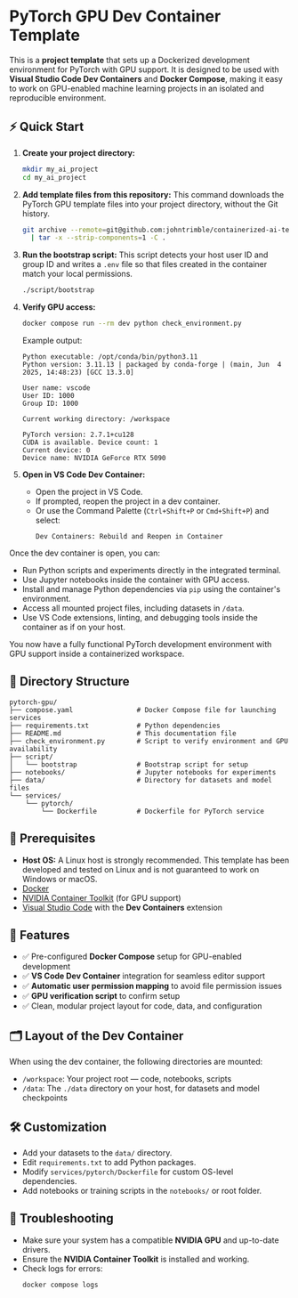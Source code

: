 # PyTorch GPU Dev Container Template

This is a **project template** that sets up a Dockerized development environment for PyTorch with GPU support. It is designed to be used with **Visual Studio Code Dev Containers** and **Docker Compose**, making it easy to work on GPU-enabled machine learning projects in an isolated and reproducible environment.

## ⚡ Quick Start

1. **Create your project directory:**

    ```bash
    mkdir my_ai_project
    cd my_ai_project
    ```

2. **Add template files from this repository:** This command downloads the PyTorch GPU template files into your project directory, without the Git history.

    ```bash
    git archive --remote=git@github.com:johntrimble/containerized-ai-templates.git HEAD pytorch-gpu \
      | tar -x --strip-components=1 -C .
    ```

3. **Run the bootstrap script:** This script detects your host user ID and group ID and writes a `.env` file so that files created in the container match your local permissions.

    ```bash
    ./script/bootstrap
    ```

4. **Verify GPU access:**

    ```bash
    docker compose run --rm dev python check_environment.py
    ```

   Example output:

    ```
    Python executable: /opt/conda/bin/python3.11
    Python version: 3.11.13 | packaged by conda-forge | (main, Jun  4 2025, 14:48:23) [GCC 13.3.0]

    User name: vscode
    User ID: 1000
    Group ID: 1000

    Current working directory: /workspace

    PyTorch version: 2.7.1+cu128
    CUDA is available. Device count: 1
    Current device: 0
    Device name: NVIDIA GeForce RTX 5090
    ```

5. **Open in VS Code Dev Container:**

   - Open the project in VS Code.
   - If prompted, reopen the project in a dev container.
   - Or use the Command Palette (`Ctrl+Shift+P` or `Cmd+Shift+P`) and select:
     ```
     Dev Containers: Rebuild and Reopen in Container
     ```

Once the dev container is open, you can:

- Run Python scripts and experiments directly in the integrated terminal.
- Use Jupyter notebooks inside the container with GPU access.
- Install and manage Python dependencies via `pip` using the container's environment.
- Access all mounted project files, including datasets in `/data`.
- Use VS Code extensions, linting, and debugging tools inside the container as if on your host.

You now have a fully functional PyTorch development environment with GPU support inside a containerized workspace.

## 📁 Directory Structure

```
pytorch-gpu/
├── compose.yaml                # Docker Compose file for launching services
├── requirements.txt            # Python dependencies
├── README.md                   # This documentation file
├── check_environment.py        # Script to verify environment and GPU availability
├── script/
│   └── bootstrap               # Bootstrap script for setup
├── notebooks/                  # Jupyter notebooks for experiments
├── data/                       # Directory for datasets and model files
└── services/
    └── pytorch/
        └── Dockerfile          # Dockerfile for PyTorch service
```

## 🧰 Prerequisites

- **Host OS:** A Linux host is strongly recommended. This template has been developed and tested on Linux and is not guaranteed to work on Windows or macOS.
- [Docker](https://docs.docker.com/get-docker/)
- [NVIDIA Container Toolkit](https://docs.nvidia.com/datacenter/cloud-native/container-toolkit/install-guide.html) (for GPU support)
- [Visual Studio Code](https://code.visualstudio.com/) with the **Dev Containers** extension

## 🚀 Features

- ✅ Pre-configured **Docker Compose** setup for GPU-enabled development
- ✅ **VS Code Dev Container** integration for seamless editor support
- ✅ **Automatic user permission mapping** to avoid file permission issues
- ✅ **GPU verification script** to confirm setup
- ✅ Clean, modular project layout for code, data, and configuration

## 🗂 Layout of the Dev Container

When using the dev container, the following directories are mounted:

- `/workspace`: Your project root — code, notebooks, scripts
- `/data`: The `./data` directory on your host, for datasets and model checkpoints

## 🛠 Customization

- Add your datasets to the `data/` directory.
- Edit `requirements.txt` to add Python packages.
- Modify `services/pytorch/Dockerfile` for custom OS-level dependencies.
- Add notebooks or training scripts in the `notebooks/` or root folder.

## 🧯 Troubleshooting

- Make sure your system has a compatible **NVIDIA GPU** and up-to-date drivers.
- Ensure the **NVIDIA Container Toolkit** is installed and working.
- Check logs for errors:
  ```bash
  docker compose logs
  ```
